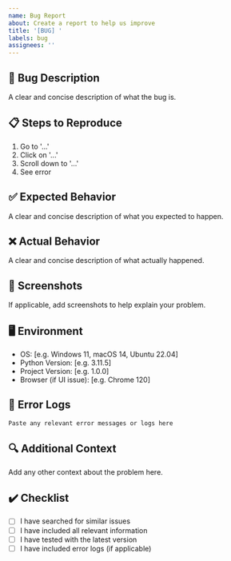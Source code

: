 ```yaml
---
name: Bug Report
about: Create a report to help us improve
title: '[BUG] '
labels: bug
assignees: ''
---
```


## 🐛 Bug Description
A clear and concise description of what the bug is.

## 📋 Steps to Reproduce
1. Go to '...'
2. Click on '...'
3. Scroll down to '...'
4. See error

## ✅ Expected Behavior
A clear and concise description of what you expected to happen.

## ❌ Actual Behavior
A clear and concise description of what actually happened.

## 📸 Screenshots
If applicable, add screenshots to help explain your problem.

## 🖥️ Environment
- OS: [e.g. Windows 11, macOS 14, Ubuntu 22.04]
- Python Version: [e.g. 3.11.5]
- Project Version: [e.g. 1.0.0]
- Browser (if UI issue): [e.g. Chrome 120]

## 📝 Error Logs
```
Paste any relevant error messages or logs here
```

## 🔍 Additional Context
Add any other context about the problem here.

## ✔️ Checklist
- [ ] I have searched for similar issues
- [ ] I have included all relevant information
- [ ] I have tested with the latest version
- [ ] I have included error logs (if applicable)
